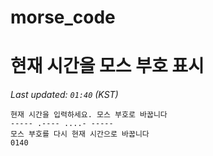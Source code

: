 # morse_code
# 현재 시간을 모스 부호 표시
<!-- MORSE_TIME_START -->
_Last updated: `01:40` (KST)_

```
현재 시간을 입력하세요. 모스 부호로 바꿉니다
----- .---- ....- -----
모스 부호를 다시 현재 시간으로 바꿉니다
0140
```
<!-- MORSE_TIME_END -->
